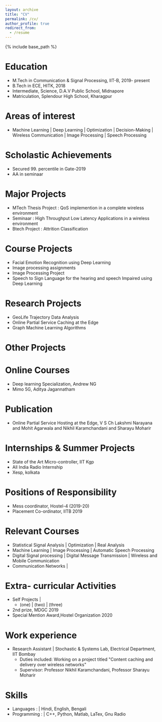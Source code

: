 ```yaml
---
layout: archive
title: "CV"
permalink: /cv/
author_profile: true
redirect_from:
  - /resume
---
```


{% include base_path %}

Education
======
* M.Tech in Communication & Signal Processing, IIT-B, 2019- present
* B.Tech in ECE, HITK, 2018
* Intermediate, Science, D.A.V Public School, Midnapore
* Matriculation, Splendour High School, Kharagpur

Areas of interest
======
* Machine Learning | Deep Learning | Optimization | Decision-Making | Wireless Communication | Image Processing | Speech Processing 

Scholastic Achievements
======
* Secured 99. percentile in Gate-2019
* AA in seminaar

Major Projects
======
* MTech Thesis Project : QoS implemention in a complete wireless environment
* Seminaar : High Throughput Low Latency Applications in a wireless environment 
* Btech Project : Attrition Classification

Course Projects
======
* Facial Emotion Recognition using Deep Learning
* Image processing assignments
* Image Processing Project
* Speech to Sign Language for the hearing and speech Impaired using Deep Learning

Research Projects
======
* GeoLife Trajectory Data Analysis
* Online Partial Service Caching at the Edge
* Graph Machine Learning Algorithms

Other Projects 
======

Online Courses
======
* Deep learning Specialization, Andrew NG
* Mimo 5G, Aditya Jagannatham

Publication
======
<!-- * @misc{narayana2021online,
      title={Online Partial Service Hosting at the Edge}, 
      author={V S Ch Lakshmi Narayana and Mohit Agarwala and Nikhil Karamchandani and Sharayu Moharir},
      year={2021},
      eprint={2103.00555},
      archivePrefix={arXiv},
      primaryClass={cs.NI}
} -->
* Online Partial Service Hosting at the Edge, V S Ch Lakshmi Narayana and Mohit Agarwala and Nikhil Karamchandani and Sharayu Moharir

Internships & Summer Projects
======
* State of the Art Micro-controller, IIT Kgp
* All India Radio Internship
* Xesp, kolkata

Positions of Responsibility
======
* Mess coordinator, Hostel-4 (2019-20)
* Placement Co-ordinator, IITB 2019


Relevant Courses
======
* Statistical Signal Analysis | Optimization | Real Analysis
* Machine Learning | Image Processing | Automatic Speech Processing
* Digital Signal processing | Digital Message Transmission | Wireless and Mobile Communication
* Communication Networks |

Extra- curricular Activities
======
* Self Projects |
  * (one) | (two) | (three)
* 2nd prize, MDGC 2019
* Special Mention Award,Hostel Organization 2020


Work experience
======
* Research Assistant | Stochastic & Systems Lab, Electrical Department, IIT Bombay
  * Duties included: Working on a project titled "Content caching and delivery over wireless networks"
  * Supervisor: Professor Nikhil Karamchandani, Professor Sharayu Moharir 


Skills
======
* Languages : | Hindi, English, Bengali
* Programming : | C++, Python, Matlab, LaTex, Gnu Radio
  

